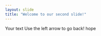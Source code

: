 ```yaml
---
layout: slide
title: "Welcome to our second slide!"
---
```

Your text
Use the left arrow to go back!
hope
